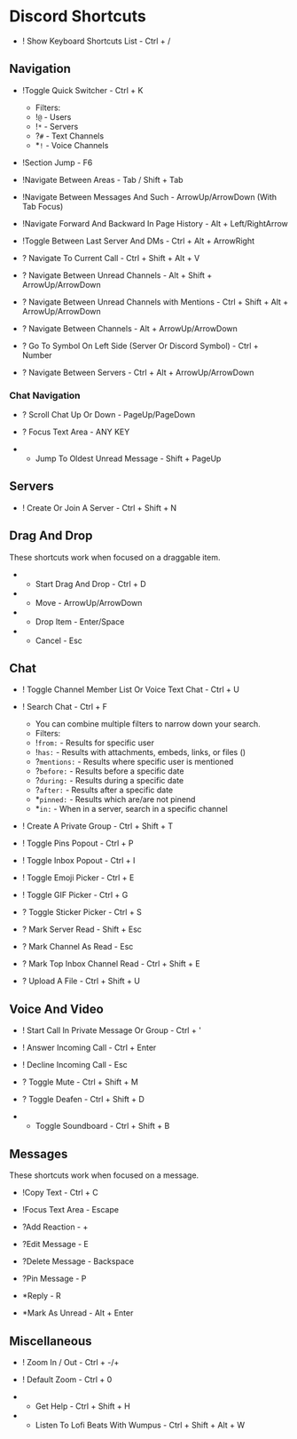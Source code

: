 # Discord Shortcuts

* ! Show Keyboard Shortcuts List - Ctrl + /

## Navigation

* !Toggle Quick Switcher - Ctrl + K
    * Filters:
    * !`@` - Users
    * !`*` - Servers
    * ?`#` - Text Channels
    * *`!` - Voice Channels

* !Section Jump - F6

* !Navigate Between Areas - Tab / Shift + Tab

* !Navigate Between Messages And Such - ArrowUp/ArrowDown (With Tab Focus)

* !Navigate Forward And Backward In Page History - Alt + Left/RightArrow

* !Toggle Between Last Server And DMs - Ctrl + Alt + ArrowRight

* ? Navigate To Current Call - Ctrl + Shift + Alt + V

* ? Navigate Between Unread Channels - Alt + Shift + ArrowUp/ArrowDown

* ? Navigate Between Unread Channels with Mentions - Ctrl + Shift + Alt + ArrowUp/ArrowDown

* ? Navigate Between Channels - Alt + ArrowUp/ArrowDown

* ? Go To Symbol On Left Side (Server Or Discord Symbol) - Ctrl + Number

* ? Navigate Between Servers - Ctrl + Alt + ArrowUp/ArrowDown

### Chat Navigation

* ? Scroll Chat Up Or Down - PageUp/PageDown

* ? Focus Text Area - ANY KEY

* * Jump To Oldest Unread Message - Shift + PageUp

## Servers

* ! Create Or Join A Server - Ctrl + Shift + N

## Drag And Drop

These shortcuts work when focused on a draggable item.

* * Start Drag And Drop - Ctrl + D
* * Move - ArrowUp/ArrowDown
* * Drop Item - Enter/Space
* * Cancel - Esc

## Chat

<!-- TODO Should be under space or something? Layout? -->
* ! Toggle Channel Member List Or Voice Text Chat - Ctrl + U

* ! Search Chat - Ctrl + F
    * You can combine multiple filters to narrow down your search.
    * Filters:
    * !`from:` - Results for specific user 
    * !`has:` - Results with attachments, embeds, links, or files ()
    * ?`mentions:` - Results where specific user is mentioned
    * ?`before:` - Results before a specific date
    * ?`during:` - Results during a specific date
    * ?`after:` - Results after a specific date
    * *`pinned:` - Results which are/are not pinend
    * *`in:` - When in a server, search in a specific channel

* ! Create A Private Group - Ctrl + Shift + T

* ! Toggle Pins Popout - Ctrl + P
* ! Toggle Inbox Popout - Ctrl + I

* ! Toggle Emoji Picker - Ctrl + E
* ! Toggle GIF Picker - Ctrl + G
* ? Toggle Sticker Picker - Ctrl + S

* ? Mark Server Read - Shift + Esc
* ? Mark Channel As Read - Esc
* ? Mark Top Inbox Channel Read - Ctrl + Shift + E

* ? Upload A File - Ctrl + Shift + U

## Voice And Video

* ! Start Call In Private Message Or Group - Ctrl + '

* ! Answer Incoming Call - Ctrl + Enter

* ! Decline Incoming Call - Esc

* ? Toggle Mute - Ctrl + Shift + M

* ? Toggle Deafen - Ctrl + Shift + D

* * Toggle Soundboard - Ctrl + Shift + B

## Messages

These shortcuts work when focused on a message.

* !Copy Text - Ctrl + C

* !Focus Text Area - Escape

* ?Add Reaction - +

* ?Edit Message - E

* ?Delete Message - Backspace

* ?Pin Message - P

* *Reply - R

* *Mark As Unread - Alt + Enter

## Miscellaneous

* ! Zoom In / Out - Ctrl + -/+
* ! Default Zoom - Ctrl + 0

* * Get Help - Ctrl + Shift + H

* * Listen To Lofi Beats With Wumpus - Ctrl + Shift + Alt + W
